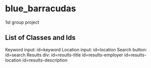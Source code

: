# blue_barracudas
1st group project

## List of Classes and Ids

Keyword input: id=keyword
Location input: id=location
Search button: id=search
Results div:  id=results-title
              id=results-employer
              id=results-location
              id=results-description

